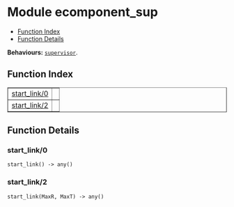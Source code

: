 

# Module ecomponent_sup #
* [Function Index](#index)
* [Function Details](#functions)

__Behaviours:__ [`supervisor`](supervisor.md).
<a name="index"></a>

## Function Index ##


<table width="100%" border="1" cellspacing="0" cellpadding="2" summary="function index"><tr><td valign="top"><a href="#start_link-0">start_link/0</a></td><td></td></tr><tr><td valign="top"><a href="#start_link-2">start_link/2</a></td><td></td></tr></table>


<a name="functions"></a>

## Function Details ##

<a name="start_link-0"></a>

### start_link/0 ###

`start_link() -> any()`


<a name="start_link-2"></a>

### start_link/2 ###

`start_link(MaxR, MaxT) -> any()`



